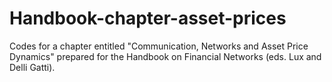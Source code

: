 # Handbook-chapter-asset-prices

Codes for a chapter entitled "Communication, Networks and Asset Price Dynamics" prepared for the Handbook on Financial Networks (eds. Lux and Delli Gatti).  
